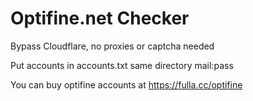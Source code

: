 # Optifine.net Checker

Bypass Cloudflare, no proxies or captcha needed

Put accounts in accounts.txt same directory mail:pass

You can buy optifine accounts at https://fulla.cc/optifine
